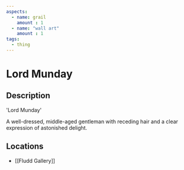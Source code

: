 ```yaml
---
aspects: 
  - name: grail
    amount : 1
  - name: "wall art"
    amount : 1
tags:
  - thing
---
```


# Lord Munday

## Description
'Lord Munday'

A well-dressed, middle-aged gentleman with receding hair and a clear expression of astonished delight.
## Locations
- [[Fludd Gallery]]
